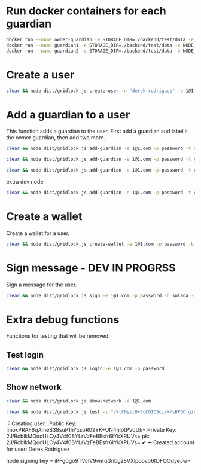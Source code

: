 # Run docker containers for each guardian

```bash
docker run --name owner-guardian -e STORAGE_DIR=./backend/test/data -e NODE_DB=/var/lib/gridlock/node/node.db -e NATS_ADDRESS=nats://stagingnats.gridlock.network:4222 ghcr.io/gridlocknetwork/mvp/partner-node:latest
docker run --name guardian1 -e STORAGE_DIR=./backend/test/data -e NODE_DB=/var/lib/gridlock/node/node.db -e NATS_ADDRESS=nats://stagingnats.gridlock.network:4222 ghcr.io/gridlocknetwork/mvp/partner-node:latest
docker run --name guardian2 -e STORAGE_DIR=./backend/test/data -e NODE_DB=/var/lib/gridlock/node/node.db -e NATS_ADDRESS=nats://stagingnats.gridlock.network:4222 ghcr.io/gridlocknetwork/mvp/partner-node:latest
```

# Create a user

```bash
clear && node dist/gridlock.js create-user -n "derek rodriguez" -e 1@1.com -p password
```

# Add a guardian to a user

This function adds a guardian to the user. First add a guardian and label it the owner guardian, then add two more.

```bash
clear && node dist/gridlock.js add-guardian -e 1@1.com -p password -t cloud -n ownerGuardian -i f08f4833-3ce1-4e0b-9de2-96cd969df434 -k s6VTHsJ5uqnFjrFVqerBjgGPcw5zZ2cVdKwj9XEyLUU -o
```

```bash
clear && node dist/gridlock.js add-guardian -e 1@1.com -p password -t cloud -n guardian1 -i 40ffd6a1-8191-4bc5-a1ba-ec300c8da1c6 -k 7l9XVjtAax40b7gfbBohR5IgU7D2Polnta/YI0FfplE=
```

```bash
clear && node dist/gridlock.js add-guardian -e 1@1.com -p password -t cloud -n guardian2 -i e2bb515f-31e6-4f12-a80d-a4bd8a1215d8 -k Zos8ukwJEL7TFvrtinuV9AQNC2if3rwcb55HJLnpIlQ=
```

extra dev node

```bash
clear && node dist/gridlock.js add-guardian -e 1@1.com -p password -t cloud -n dev -i f6808a86-de71-42bc-8a4e-745ecdcf4d59 -k 7l9XVjtAax40b7gfbBohR5IgU7D2Polnta/YI0FfplE=
```

# Create a wallet

Create a wallet for a user.

```bash
clear && node dist/gridlock.js create-wallet -e 1@1.com -p password -b solana
```

# Sign message - DEV IN PROGRSS

Sign a message for the user.

```bash
clear && node dist/gridlock.js sign -e 1@1.com -p password -b solana -m hello
```

# Extra debug functions

Functions for testing that will be removed.

## Test login

```bash
clear && node dist/gridlock.js login -e 1@1.com -p password
```

## Show network

```bash
clear && node dist/gridlock.js show-network -e 1@1.com
```

```bash
clear && node dist/gridlock.js test -i "vYtCNyzl0+ScCGICSci/+/sBPGOfgi9wGBId3CkPQKk=" -p password -m "y8PHxBAzYSaaOLK2cvwag51xmtR+4JCR5H8UVYrtqwnxrW1BdnOFXTstYzH5m0A8ptG/NAe7C/bmNAyaySsm0ybjnB10OPTBLSzKm1qgnf+35zCC'" -s "ImoxPRAF6qAmeS38suP1hYxsoR09YK+UN4hlptPVqUk="
```

⠸ Creating user...Public Key: ImoxPRAF6qAmeS38suP1hYxsoR09YK+UN4hlptPVqUk=
Private Key: 2J/RcblkMQocULCy4V4f0SYLrVzFeBEsfr6IYkXRUVs=
pk: 2J/RcblkMQocULCy4V4f0SYLrVzFeBEsfr6IYkXRUVs=
✔ ➕ Created account for user: Derek Rodriguez

node signing key = iPFg0go9TVclV9vnruGnbgz8VXlpoovb6fDFQOdyeJw=
